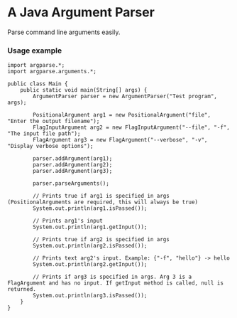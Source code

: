 # A Java Argument Parser

Parse command line arguments easily.

### Usage example

    import argparse.*;
    import argparse.arguments.*;

    public class Main {
        public static void main(String[] args) {
            ArgumentParser parser = new ArgumentParser("Test program", args);
    
            PositionalArgument arg1 = new PositionalArgument("file", "Enter the output filename");
            FlagInputArgument arg2 = new FlagInputArgument("--file", "-f", "The input file path");
            FlagArgument arg3 = new FlagArgument("--verbose", "-v", "Display verbose options");
            
            parser.addArgument(arg1);
            parser.addArgument(arg2);
            parser.addArgument(arg3);
    
            parser.parseArguments();
            
            // Prints true if arg1 is specified in args (PositionalArguments are required, this will always be true)
            System.out.println(arg1.isPassed());
            
            // Prints arg1's input
            System.out.println(arg1.getInput());
            
            // Prints true if arg2 is specified in args 
            System.out.println(arg2.isPassed());
            
            // Prints text arg2's input. Example: {"-f", "hello"} -> hello
            System.out.println(arg2.getInput());
            
            // Prints if arg3 is specified in args. Arg 3 is a FlagArgument and has no input. If getInput method is called, null is returned.
            System.out.println(arg3.isPassed());
        }
    }